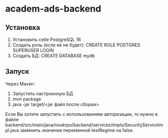# academ-ads-backend
## Установка
1. Установить себе PostgreSQL 16
2. Создать роль (если ее не будет): CREATE ROLE POSTGRES SUPERUSER LOGIN
3. Создать БД: CREATE DATABASE mydb
## Запуск
Через Maven:
1. Запустить настроенную БД
2. mvn package
3. java -jar target/<jar файл после сборки>


Если Вы хотите запустить с использованием авторизации, то нужно в файле backend/src/main/java/nsukrpo/backend/services/impls/SecurityServiceImpl.java
заменить значение переменной testRegime на false.
